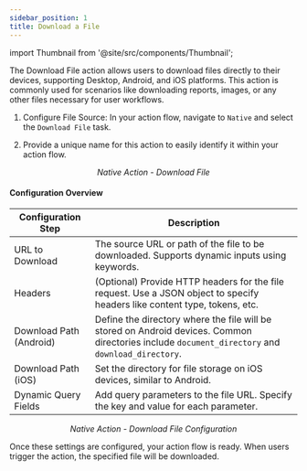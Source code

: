 ```yaml
---
sidebar_position: 1
title: Download a File
---
```


import Thumbnail from '@site/src/components/Thumbnail';




The Download File action allows users to download files directly to their devices, supporting Desktop, Android, and iOS platforms. This action is commonly used for scenarios like downloading reports, images, or any other files necessary for user workflows.  


1. Configure File Source: In your action flow, navigate to `Native` and select the `Download File` task.


2.  Provide a unique name for this action to easily identify it within your action flow.

<figure>
<Thumbnail src="/img/reference/actionflow-blocks/download-files/download-files.png" alt="Download File" />
<figcaption align='center'><i>Native Action - Download File</i></figcaption>
</figure>


#### Configuration Overview  

| Configuration Step        | Description                                                                                                         |
|---------------------------|---------------------------------------------------------------------------------------------------------------------|
| URL to Download       | The source URL or path of the file to be downloaded. Supports dynamic inputs using keywords.                        |
| Headers               | (Optional) Provide HTTP headers for the file request. Use a JSON object to specify headers like content type, tokens, etc. |
| Download Path (Android) | Define the directory where the file will be stored on Android devices. Common directories include `document_directory` and `download_directory`. |
| Download Path (iOS)   | Set the directory for file storage on iOS devices, similar to Android.                                              |
| Dynamic Query Fields  | Add query parameters to the file URL. Specify the key and value for each parameter.                                 |


<figure>
<Thumbnail src="/img/reference/actionflow-blocks/download-files/download-files-config.png" alt="Download File" />
<figcaption align='center'><i>Native Action - Download File Configuration</i></figcaption>
</figure>


Once these settings are configured, your action flow is ready. When users trigger the action, the specified file will be downloaded.

